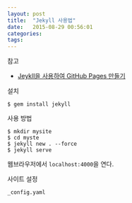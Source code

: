 ```yaml
---
layout: post
title:  "Jekyll 사용법"
date:   2015-08-29 00:56:01
categories:
tags:
---
```


참고

- [Jeykll을 사용하여 GitHub Pages 만들기](http://blog.saltfactory.net/jekyll/upgrade-github-pages-dependency-versions.html)



설치

```
$ gem install jekyll
```

사용 방법

```
$ mkdir mysite
$ cd myste
$ jekyll new . --force
$ jekyll serve
```

웹브라우저에서 `localhost:4000`을 연다.



사이트 설정

`_config.yaml`
